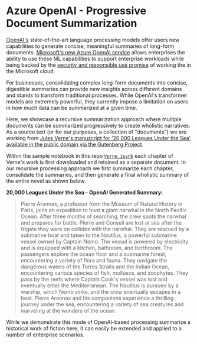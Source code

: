 # Azure OpenAI - Progressive Document Summarization

[OpenAI's](https://openai.com/) state-of-the-art language processing models offer users new capabilities to generate concise, meaningful summaries of long-form documents. [Microsoft's new Azure OpenAI service](https://azure.microsoft.com/en-us/products/cognitive-services/openai-service/) allows enterprises the ability to use these ML capabilities to support enterprise workloads while being backed by the [security and responsible use promise](https://learn.microsoft.com/en-us/legal/cognitive-services/openai/data-privacy?context=%2Fazure%2Fcognitive-services%2Fopenai%2Fcontext%2Fcontext) of working the in the Microsoft cloud. 


For businesses, consolidating complex long-form documents into concise, digestible summaries can provide new insights across different domains and stands to transform traditional processes. While OpenAI's transformer models are extremely powerful, they currently impose a limitation on users in how much data can be summarized at a given time.


Here, we showcase a recursive summarization approach where multiple documents can be summarized progressively to create wholistic narratives. As a source text (or for our purposes, a collection of "documents") we are working from [Jules Verne's manuscript for '20,000 Leagues Under the Sea' available in the public domain via the Gutenberg Project](https://www.gutenberg.org/files/164/164-h/164-h.htm). 



Within the sample notebook in this repo [`Verne.ipynb`](Verne.ipynb) each chapter of Verne's work is first downloaded and retained as a separate document. In our recursive processing approach we first summarize each chapter, consolidate the summaries, and then generate a final wholistic summary of the entire novel as shown below.


<b>20,000 Leagues Under the Sea - OpenAI Generated Summary:</b>

> Pierre Aronnax, a professor from the Museum of Natural History in Paris, joins an expedition to hunt a giant narwhal in the North Pacific Ocean. After three months of searching, the crew spots the narwhal and prepares for battle. Pierre and Conseil are lost at sea after the frigate they were on collides with the narwhal. They are rescued by a submarine boat and taken to the Nautilus, a powerful submarine vessel owned by Captain Nemo. The vessel is powered by electricity and is equipped with a kitchen, bathroom, and berthroom. The passengers explore the ocean floor and a submarine forest, encountering a variety of flora and fauna. They navigate the dangerous waters of the Torres Straits and the Indian Ocean, encountering various species of fish, molluscs, and zoophytes. They pass by the reefs where Captain Cook's vessel was lost and eventually enter the Mediterranean. The Nautilus is pursued by a warship, which Nemo sinks, and the crew eventually escapes in a boat. Pierre Aronnax and his companions experience a thrilling journey under the sea, encountering a variety of sea creatures and marveling at the wonders of the ocean.


While we demonstrate this mode of OpenAI-based processing summarize a historical work of fiction here, it can easily be extended and applied to a number of enterprise scenarios.
